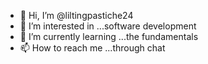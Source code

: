 - 👋 Hi, I’m @liltingpastiche24
- 👀 I’m interested in ...software development
- 🌱 I’m currently learning ...the fundamentals
- 📫 How to reach me ...through chat

<!---
liltingpastiche24/liltingpastiche24 is a ✨ special ✨ repository because its `README.md` (this file) appears on your GitHub profile.
You can click the Preview link to take a look at your changes.
--->

